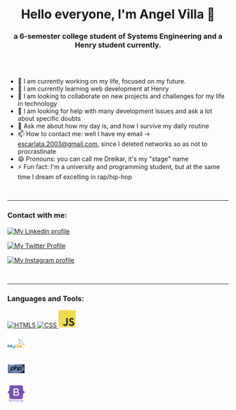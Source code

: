 <h1 align="center">Hello everyone, I'm Angel Villa 👋</h1>
<h3 align="center"> a 6-semester college student of Systems Engineering and a Henry student currently.</h3>

<br>
<br>

- 🔭 I am currently working on my life, focused on my future.
- 🌱 I am currently learning web development at Henry
- 👯 I am looking to collaborate on new projects and challenges for my life in technology
- 🤔 I am looking for help with many development issues and ask a lot about specific doubts
- 💬 Ask me about how my day is, and how I survive my daily routine
- 📫 How to contact me: well I have my email -> escarlata.2003@gmail.com, since I deleted networks so as not to procrastinate
- 😄 Pronouns: you can call me Dreikar, it's my "stage" name
- ⚡ Fun fact: I'm a university and programming student, but at the same time I dream of excelling in rap/hip-hop

<br> <hr>

<h3 align="left">Contact with me:</h3>
<p align="left">

<a href="https://www.linkedin.com/in/angel-david-villa-luján-396634255/" target="_blank"><img align="center" src="https://raw.githubusercontent.com/rahuldkjain/github-profile-readme-generator/master/src/images/icons/Social/linked-in-alt.svg" 
alt="My Linkedin profile" height="30" width="40" /></a>

<a href="https://twitter.com/advl_03" target="_blank"><img align="center" 
src="https://raw.githubusercontent.com/rahuldkjain/github-profile-readme-generator/master/src/images/icons/Social/twitter.svg" 
alt="My Twitter Profile" height="30" width="40" /></a>

<a href="instagram.com/_angeldvilla_/" target="_blank"><img align="center" 
src="https://raw.githubusercontent.com/rahuldkjain/github-profile-readme-generator/master/src/images/icons/Social/instagram.svg" 
alt="My Instagram profile" height="30" width="40" /></a>
</p>

<br> <hr>

<h3 align="left">Languages and Tools:</h3>
<p align="left"> 

<a href="https://lenguajehtml.com/html/" target="_blank" rel="noreferrer"> 
<img src="https://www.vectorlogo.zone/logos/w3_html5/w3_html5-icon.svg" 
alt="HTML5" width="40" height="40"/> </a>
  
<a href="https://lenguajecss.com/css/" target="_blank" rel="noreferrer"> 
<img src="https://www.vectorlogo.zone/logos/w3_css/w3_css-icon.svg" 
alt="CSS" width="40" height="40"/> </a>  

<a href="https://developer.mozilla.org/en-US/docs/Web/JavaScript" target="_blank" rel="noreferrer"> 
<img src="https://raw.githubusercontent.com/devicons/devicon/master/icons/javascript/javascript-original.svg" 
alt="Javascript" width="40" height="40"/> </a>

<img src="https://raw.githubusercontent.com/devicons/devicon/master/icons/mysql/mysql-original-wordmark.svg" 
alt="MySQL" width="40" height="40"/> </a>

<a href="https://www.php.net" target="_blank" rel="noreferrer"> 
<img src="https://raw.githubusercontent.com/devicons/devicon/master/icons/php/php-original.svg" alt="php" width="40" height="40"/> </a> </p>

<a href="https://getbootstrap.com" target="_blank" rel="noreferrer"> 
<img src="https://raw.githubusercontent.com/devicons/devicon/master/icons/bootstrap/bootstrap-plain-wordmark.svg" 
alt="Bootstrap" width="40" height="40"/> </a>

